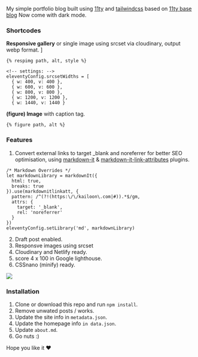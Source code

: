 My simple portfolio blog built using [11ty](https://www.11ty.dev/) and [tailwindcss](http://tailwindcss.com/) based on [11ty base blog](https://github.com/11ty/eleventy-base-blog) Now come with dark mode.

### Shortcodes

**Responsive gallery** or single image using srcset via cloudinary, output webp format.
]

```
{% respimg path, alt, style %}

<!-- settings: -->
eleventyConfig.srcsetWidths = [
  { w: 400, v: 400 },
  { w: 600, v: 600 },
  { w: 800, v: 800 },
  { w: 1200, v: 1200 },
  { w: 1440, v: 1440 }
```

**(figure) Image** with caption tag.

```
{% figure path, alt %}
```

### Features

1. Convert external links to target \_blank and noreferrer for better SEO optimisation, using [markdown-it](https://www.npmjs.com/package/markdown-it) & [markdown-it-link-attributes](https://www.npmjs.com/package/markdown-it-link-attributes) plugins.

```
/* Markdown Overrides */
let markdownLibrary = markdownIt({
  html: true,
  breaks: true
}).use(markdownitlinkatt, {
  pattern: /^(?!(https:\/\/kailoon\.com|#)).*$/gm,
  attrs: {
    target: '_blank',
    rel: 'noreferrer'
  }
})
eleventyConfig.setLibrary('md', markdownLibrary)
```

2. Draft post enabled.
3. Responsve images using srcset
4. Cloudinary and Netlify ready.
5. score 4 x 100 in Google lighthouse.
6. CSSnano (minify) ready.

![](https://res.cloudinary.com/kailoon/image/upload/v1613408502/kailoon.com/Screenshot_on_2021-02-14_at_19-06-24.png)

### Installation

1. Clone or download this repo and run `npm install`.
2. Remove unwated posts / works.
3. Update the site info in `metadata.json`.
4. Update the homepage info `in data.json`.
5. Update `about.md`.
6. Go nuts :)

Hope you like it ❤️
